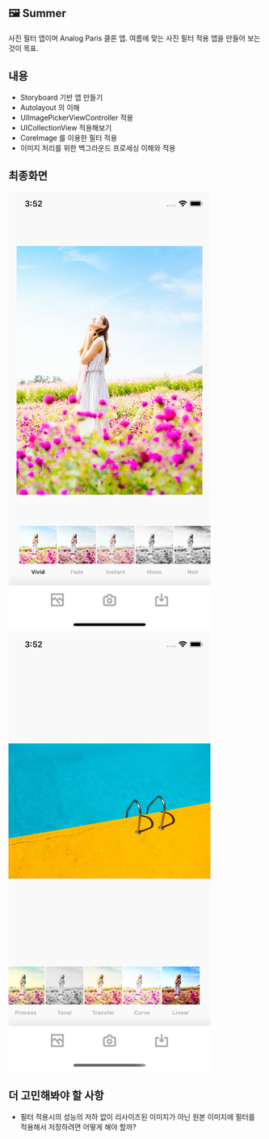 ## 🖼 Summer
사진 필터 앱이며 Analog Paris 클론 앱. 여름에 맞는 사진 필터 적용 앱을 만들어 보는 것이 목표.

## 내용
- Storyboard 기반 앱 만들기
- Autolayout 의 이해
- UIImagePickerViewController 적용
- UICollectionView 적용해보기
- CoreImage 를 이용한 필터 적용
- 이미지 처리를 위한 백그라운드 프로세싱 이해와 적용

## 최종화면
<img width="400" alt="최종화면 1" src="Screenshots/1.png"/> <img width="400" alt="최종화면 1" src="Screenshots/2.png"/>

## 더 고민해봐야 할 사항
- 필터 적용시의 성능의 저하 없이 리사이즈된 이미지가 아닌 원본 이미지에 필터를 적용해서 저장하려면 어떻게 해야 할까?
